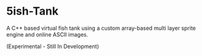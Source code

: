 # 5ish-Tank
A C++ based virtual fish tank using a custom array-based multi layer sprite engine and online ASCII images.

(Experimental - Still In Development)
